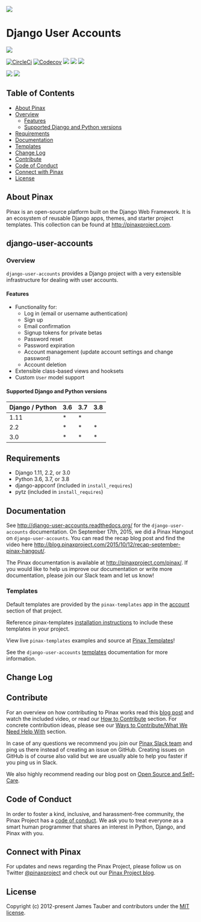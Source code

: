 ![](http://pinaxproject.com/pinax-design/patches/django-user-accounts.svg)

# Django User Accounts

[![](https://img.shields.io/pypi/v/django-user-accounts.svg)](https://pypi.python.org/pypi/django-user-accounts/)

[![CircleCi](https://img.shields.io/circleci/project/github/pinax/django-user-accounts.svg)](https://circleci.com/gh/pinax/django-user-accounts)
[![Codecov](https://img.shields.io/codecov/c/github/pinax/django-user-accounts.svg)](https://codecov.io/gh/pinax/django-user-accounts)
[![](https://img.shields.io/github/contributors/pinax/django-user-accounts.svg)](https://github.com/pinax/django-user-accounts/graphs/contributors)
[![](https://img.shields.io/github/issues-pr/pinax/django-user-accounts.svg)](https://github.com/pinax/django-user-accounts/pulls)
[![](https://img.shields.io/github/issues-pr-closed/pinax/django-user-accounts.svg)](https://github.com/pinax/django-user-accounts/pulls?q=is%3Apr+is%3Aclosed)

[![](http://slack.pinaxproject.com/badge.svg)](http://slack.pinaxproject.com/)
[![](https://img.shields.io/badge/license-MIT-blue.svg)](https://opensource.org/licenses/MIT)


## Table of Contents

* [About Pinax](#about-pinax)
* [Overview](#overview)
  * [Features](#features)
  * [Supported Django and Python versions](#supported-django-and-python-versions)
* [Requirements](#requirements)
* [Documentation](#documentation)
* [Templates](#templates)
* [Change Log](#change-log)
* [Contribute](#contribute)
* [Code of Conduct](#code-of-conduct)
* [Connect with Pinax](#connect-with-pinax)
* [License](#license)


## About Pinax

Pinax is an open-source platform built on the Django Web Framework. It is an ecosystem of reusable Django apps, themes, and starter project templates. This collection can be found at http://pinaxproject.com.


## django-user-accounts

### Overview

`django-user-accounts` provides a Django project with a very extensible infrastructure for dealing with user accounts.

#### Features

* Functionality for:
  * Log in (email or username authentication)
  * Sign up
  * Email confirmation
  * Signup tokens for private betas
  * Password reset
  * Password expiration
  * Account management (update account settings and change password)
  * Account deletion
* Extensible class-based views and hooksets
* Custom `User` model support

#### Supported Django and Python versions

Django / Python | 3.6 | 3.7 | 3.8
--------------- | --- | --- | ---
1.11 |  *  |  *  |
2.2  |  *  |  *  |  *
3.0  |  *  |  *  |  *


## Requirements

* Django 1.11, 2.2, or 3.0
* Python 3.6, 3.7, or 3.8
* django-appconf (included in ``install_requires``)
* pytz (included in ``install_requires``)


## Documentation

See http://django-user-accounts.readthedocs.org/ for the `django-user-accounts` documentation.
On September 17th, 2015, we did a Pinax Hangout on `django-user-accounts`. You can read the recap blog post and find the video here http://blog.pinaxproject.com/2015/10/12/recap-september-pinax-hangout/.

The Pinax documentation is available at http://pinaxproject.com/pinax/. If you would like to help us improve our documentation or write more documentation, please join our Slack team and let us know!


### Templates

Default templates are provided by the `pinax-templates` app in the
[account](https://github.com/pinax/pinax-templates/tree/master/pinax/templates/templates/account) section of that project.

Reference pinax-templates
[installation instructions](https://github.com/pinax/pinax-templates/blob/master/README.md#installation) to include these templates in your project.

View live `pinax-templates` examples and source at [Pinax Templates](https://templates.pinaxproject.com/)!

See the `django-user-accounts` [templates](https://django-user-accounts.readthedocs.io/en/latest/templates.html) documentation for more information.


## Change Log


## Contribute

For an overview on how contributing to Pinax works read this [blog post](http://blog.pinaxproject.com/2016/02/26/recap-february-pinax-hangout/)
and watch the included video, or read our [How to Contribute](http://pinaxproject.com/pinax/how_to_contribute/) section. For concrete contribution ideas, please see our
[Ways to Contribute/What We Need Help With](http://pinaxproject.com/pinax/ways_to_contribute/) section.

In case of any questions we recommend you join our [Pinax Slack team](http://slack.pinaxproject.com) and ping us there instead of creating an issue on GitHub. Creating issues on GitHub is of course also valid but we are usually able to help you faster if you ping us in Slack.

We also highly recommend reading our blog post on [Open Source and Self-Care](http://blog.pinaxproject.com/2016/01/19/open-source-and-self-care/).


## Code of Conduct

In order to foster a kind, inclusive, and harassment-free community, the Pinax Project
has a [code of conduct](http://pinaxproject.com/pinax/code_of_conduct/).
We ask you to treat everyone as a smart human programmer that shares an interest in Python, Django, and Pinax with you.


## Connect with Pinax

For updates and news regarding the Pinax Project, please follow us on Twitter [@pinaxproject](https://twitter.com/pinaxproject) and check out our [Pinax Project blog](http://blog.pinaxproject.com).


## License

Copyright (c) 2012-present James Tauber and contributors under the [MIT license](https://opensource.org/licenses/MIT).